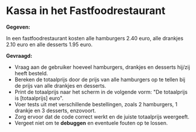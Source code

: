 # Kassa in het Fastfoodrestaurant

**Gegeven:**

In een fastfoodrestaurant kosten alle hamburgers 2.40 euro, alle drankjes 2.10 euro en alle desserts 1.95 euro.

**Gevraagd:**

* Vraag aan de gebruiker hoeveel hamburgers, drankjes en desserts hij/zij heeft besteld.
* Bereken de totaalprijs door de prijs van alle hamburgers op te tellen bij de prijs van alle drankjes en desserts.
* Print de totaalprijs naar het scherm in de volgende vorm: "De totaalprijs is [totaalprijs] euro".
* Voer tests uit met verschillende bestellingen, zoals 2 hamburgers, 1 drankje en 3 desserts, enzovoort. 
* Zorg ervoor dat de code correct werkt en de juiste totaalprijs weergeeft.
* Vergeet niet om te **debuggen** en eventuele fouten op te lossen.

